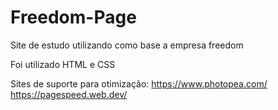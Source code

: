 # Freedom-Page
Site de estudo utilizando como base a empresa freedom

Foi utilizado HTML e CSS

Sites de suporte para otimização:
https://www.photopea.com/
https://pagespeed.web.dev/
